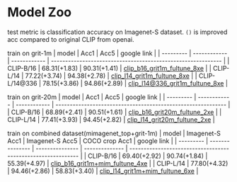 # Model Zoo
test metric is classification accuracy on Imagenet-S dataset. `()` is improved acc compared to original CLIP from openai.

train on grit-1m
| model     | Acc1         | Acc5         | google link                                                  |
| --------- | ------------ | ------------ | ------------------------------------------------------------ |
| CLIP-B/16 | 68.31(+1.83) | 90.31(+1.41) | [clip_b16_grit1m_fultune_8xe](https://drive.google.com/file/d/16fHEXZ-7bgzcSBHzEz1wXRIZTjQIXm_2/view?usp=drive_link) |
| CLIP-L/14 | 77.22(+3.74) | 94.38(+2.78) | [clip_l14_grit1m_fultune_8xe](https://drive.google.com/file/d/1PIhplBnsmSWiJN--TXCCSsiaV6bY9koq/view?usp=drive_link) |
| CLIP-L/14@336 | 78.15(+3.86) | 94.86(+2.89) | [clip_l14@336_grit1m_fultune_8xe](https://drive.google.com/file/d/1DeNbUv0lraDxJZItb7shTlvGW6z_Z9Si/view?usp=drive_link) |

train on grit-20m
| model     | Acc1         | Acc5         | google link                                                  |
| --------- | ------------ | ------------ | ------------------------------------------------------------ |
| CLIP-B/16 | 68.89(+2.41) | 90.51(+1.61) | [clip_b16_grit20m_fultune_2xe](https://drive.google.com/file/d/1cj3cYwrzBivx0h0NzSjlCg9HAd5aTkDW/view?usp=sharing) |
| CLIP-L/14 | 77.41(+3.93) | 94.45(+2.82) | [clip_l14_grit20m_fultune_2xe](https://drive.google.com/file/d/1WykuBYWePriCVeW5lOwBsgxgeBMzb1nd/view?usp=share_link) |

train on combined dataset(mimagenet_top+grit-1m)
| model     | Imagenet-S Acc1 | Imagenet-S Acc5 | COCO crop Acc1 | google link                                                  |
| --------- | --------------- | --------------- | -------------- | ------------------------------------------------------------ |
| CLIP-B/16 | 69.40(+2.92)    | 90.74(+1.84)    | 55.39(+4.97)   | [clip_b16_grit1m+mim_fultune_4xe](https://drive.google.com/file/d/11iDlSAYI_BAi1A_Qz6LTWYHNgPe-UY7I/view?usp=sharing) |
| CLIP-L/14 | 77.80(+4.32)    | 94.46(+2.86)    | 58.83(+3.40)   | [clip_l14_grit1m+mim_fultune_6xe](https://drive.google.com/file/d/1JfzOTvjf0tqBtKWwpBJtjYxdHi-06dbk/view?usp=sharing) |

